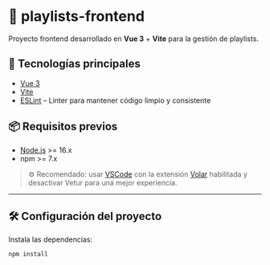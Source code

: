 # 🎵 playlists-frontend

Proyecto frontend desarrollado en **Vue 3** + **Vite** para la gestión de playlists.

## 🚀 Tecnologías principales

- [Vue 3](https://vuejs.org/)
- [Vite](https://vitejs.dev/)
- [ESLint](https://eslint.org/) – Linter para mantener código limpio y consistente

## 📦 Requisitos previos

- [Node.js](https://nodejs.org/) >= 16.x
- npm >= 7.x

> ⚙️ Recomendado: usar [VSCode](https://code.visualstudio.com/) con la extensión [Volar](https://marketplace.visualstudio.com/items?itemName=Vue.volar) habilitada y desactivar Vetur para una mejor experiencia.

---

## 🛠️ Configuración del proyecto

Instala las dependencias:

```bash
npm install
